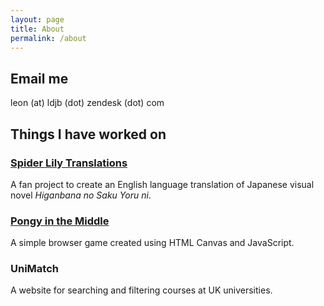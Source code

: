 ```yaml
---
layout: page
title: About
permalink: /about
---
```


## Email me

leon (at) ldjb (dot) zendesk (dot) com

## Things I have worked on

### [Spider Lily Translations](http://www.spiderlilytranslations.com/)

A fan project to create an English language translation of Japanese visual novel *Higanbana no Saku Yoru ni*.

### [Pongy in the Middle](http://ldjb.github.io/pongy/)

A simple browser game created using HTML Canvas and JavaScript.

### UniMatch

A website for searching and filtering courses at UK universities.
